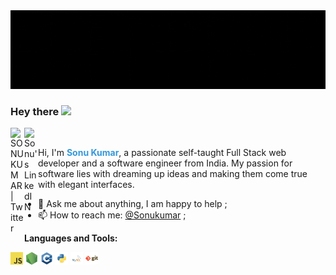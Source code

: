 <img src="sonugif.gif" alt="Sonu Kumar">

### Hey there <img src="https://media.giphy.com/media/hvRJCLFzcasrR4ia7z/giphy.gif" width="25px">

<a href="https://twitter.com/soooo_nu">
  <img align="left" alt="SONU KUMAR | Twitter" width="22px" src="https://raw.githubusercontent.com/peterthehan/peterthehan/master/assets/twitter.svg" />
</a>
<a href="https://www.linkedin.com/in/S0NUKUMAR/">
  <img align="left" alt="Sonu's LinkedIN" width="22px" src="https://raw.githubusercontent.com/peterthehan/peterthehan/master/assets/linkedin.svg" />
</a>




<br>

Hi, I'm <b style="color: #3498db;">Sonu Kumar</b>, a passionate self-taught Full Stack web developer and a software engineer from India. My passion for software lies with dreaming up ideas and making them come true with elegant interfaces.

- 💬 Ask me about anything, I am happy to help ;
- 📫 How to reach me: [@Sonukumar](https://www.linkedin.com/in/S0NUKUMAR/) ;

**Languages and Tools:**

<code><img height="20" src="https://raw.githubusercontent.com/github/explore/80688e429a7d4ef2fca1e82350fe8e3517d3494d/topics/javascript/javascript.png"></code>
<code><img height="20" src="https://raw.githubusercontent.com/github/explore/80688e429a7d4ef2fca1e82350fe8e3517d3494d/topics/nodejs/nodejs.png"></code>
<code><img height="20" src="https://raw.githubusercontent.com/github/explore/80688e429a7d4ef2fca1e82350fe8e3517d3494d/topics/cpp/cpp.png"></code>
<code><img height="20" src="https://raw.githubusercontent.com/github/explore/80688e429a7d4ef2fca1e82350fe8e3517d3494d/topics/python/python.png"></code>
<code><img height="20" src="https://raw.githubusercontent.com/github/explore/80688e429a7d4ef2fca1e82350fe8e3517d3494d/topics/mysql/mysql.png"></code>
<code><img height="20" src="https://raw.githubusercontent.com/github/explore/80688e429a7d4ef2fca1e82350fe8e3517d3494d/topics/git/git.png"></code>

